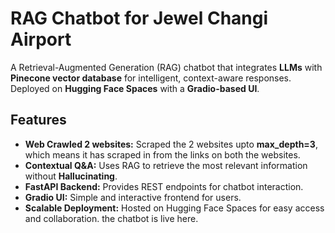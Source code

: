 # RAG Chatbot for Jewel Changi Airport

A Retrieval-Augmented Generation (RAG) chatbot that integrates **LLMs** with **Pinecone vector database** for intelligent, context-aware responses. Deployed on **Hugging Face Spaces** with a **Gradio-based UI**.

## Features
- **Web Crawled 2 websites:** Scraped the 2 websites upto **max_depth=3**, which means it has scraped in from the <href> links on both the websites. 
- **Contextual Q&A:** Uses RAG to retrieve the most relevant information without **Hallucinating**.
- **FastAPI Backend:** Provides REST endpoints for chatbot interaction.
- **Gradio UI:** Simple and interactive frontend for users.
- **Scalable Deployment:** Hosted on Hugging Face Spaces for easy access and collaboration.
the chatbot is live here.
